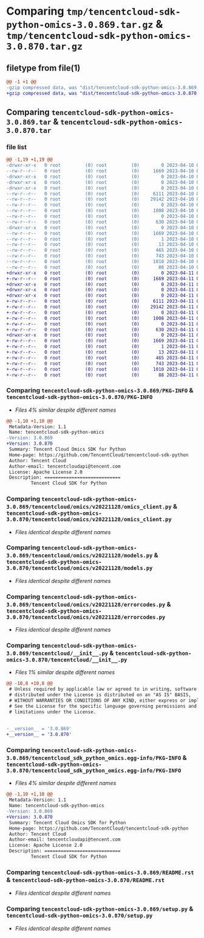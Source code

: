 # Comparing `tmp/tencentcloud-sdk-python-omics-3.0.869.tar.gz` & `tmp/tencentcloud-sdk-python-omics-3.0.870.tar.gz`

## filetype from file(1)

```diff
@@ -1 +1 @@
-gzip compressed data, was "dist/tencentcloud-sdk-python-omics-3.0.869.tar", last modified: Mon Apr 10 03:10:50 2023, max compression
+gzip compressed data, was "dist/tencentcloud-sdk-python-omics-3.0.870.tar", last modified: Tue Apr 11 03:47:22 2023, max compression
```

## Comparing `tencentcloud-sdk-python-omics-3.0.869.tar` & `tencentcloud-sdk-python-omics-3.0.870.tar`

### file list

```diff
@@ -1,19 +1,19 @@
-drwxr-xr-x   0 root         (0) root         (0)        0 2023-04-10 03:10:50.000000 tencentcloud-sdk-python-omics-3.0.869/
--rw-r--r--   0 root         (0) root         (0)     1669 2023-04-10 03:10:50.000000 tencentcloud-sdk-python-omics-3.0.869/PKG-INFO
-drwxr-xr-x   0 root         (0) root         (0)        0 2023-04-10 03:10:50.000000 tencentcloud-sdk-python-omics-3.0.869/tencentcloud/
-drwxr-xr-x   0 root         (0) root         (0)        0 2023-04-10 03:10:50.000000 tencentcloud-sdk-python-omics-3.0.869/tencentcloud/omics/
-drwxr-xr-x   0 root         (0) root         (0)        0 2023-04-10 03:10:50.000000 tencentcloud-sdk-python-omics-3.0.869/tencentcloud/omics/v20221128/
--rw-r--r--   0 root         (0) root         (0)     6111 2023-04-10 03:10:50.000000 tencentcloud-sdk-python-omics-3.0.869/tencentcloud/omics/v20221128/omics_client.py
--rw-r--r--   0 root         (0) root         (0)    29142 2023-04-10 03:10:50.000000 tencentcloud-sdk-python-omics-3.0.869/tencentcloud/omics/v20221128/models.py
--rw-r--r--   0 root         (0) root         (0)        0 2023-04-10 03:10:50.000000 tencentcloud-sdk-python-omics-3.0.869/tencentcloud/omics/v20221128/__init__.py
--rw-r--r--   0 root         (0) root         (0)     1008 2023-04-10 03:10:50.000000 tencentcloud-sdk-python-omics-3.0.869/tencentcloud/omics/v20221128/errorcodes.py
--rw-r--r--   0 root         (0) root         (0)        0 2023-04-10 03:10:50.000000 tencentcloud-sdk-python-omics-3.0.869/tencentcloud/omics/__init__.py
--rw-r--r--   0 root         (0) root         (0)      630 2023-04-10 03:10:50.000000 tencentcloud-sdk-python-omics-3.0.869/tencentcloud/__init__.py
-drwxr-xr-x   0 root         (0) root         (0)        0 2023-04-10 03:10:50.000000 tencentcloud-sdk-python-omics-3.0.869/tencentcloud_sdk_python_omics.egg-info/
--rw-r--r--   0 root         (0) root         (0)     1669 2023-04-10 03:10:50.000000 tencentcloud-sdk-python-omics-3.0.869/tencentcloud_sdk_python_omics.egg-info/PKG-INFO
--rw-r--r--   0 root         (0) root         (0)        1 2023-04-10 03:10:50.000000 tencentcloud-sdk-python-omics-3.0.869/tencentcloud_sdk_python_omics.egg-info/dependency_links.txt
--rw-r--r--   0 root         (0) root         (0)       13 2023-04-10 03:10:50.000000 tencentcloud-sdk-python-omics-3.0.869/tencentcloud_sdk_python_omics.egg-info/top_level.txt
--rw-r--r--   0 root         (0) root         (0)      465 2023-04-10 03:10:50.000000 tencentcloud-sdk-python-omics-3.0.869/tencentcloud_sdk_python_omics.egg-info/SOURCES.txt
--rw-r--r--   0 root         (0) root         (0)      743 2023-04-10 03:10:50.000000 tencentcloud-sdk-python-omics-3.0.869/README.rst
--rw-r--r--   0 root         (0) root         (0)     1010 2023-04-10 03:10:50.000000 tencentcloud-sdk-python-omics-3.0.869/setup.py
--rw-r--r--   0 root         (0) root         (0)       88 2023-04-10 03:10:50.000000 tencentcloud-sdk-python-omics-3.0.869/setup.cfg
+drwxr-xr-x   0 root         (0) root         (0)        0 2023-04-11 03:47:22.000000 tencentcloud-sdk-python-omics-3.0.870/
+-rw-r--r--   0 root         (0) root         (0)     1669 2023-04-11 03:47:22.000000 tencentcloud-sdk-python-omics-3.0.870/PKG-INFO
+drwxr-xr-x   0 root         (0) root         (0)        0 2023-04-11 03:47:22.000000 tencentcloud-sdk-python-omics-3.0.870/tencentcloud/
+drwxr-xr-x   0 root         (0) root         (0)        0 2023-04-11 03:47:22.000000 tencentcloud-sdk-python-omics-3.0.870/tencentcloud/omics/
+drwxr-xr-x   0 root         (0) root         (0)        0 2023-04-11 03:47:22.000000 tencentcloud-sdk-python-omics-3.0.870/tencentcloud/omics/v20221128/
+-rw-r--r--   0 root         (0) root         (0)     6111 2023-04-11 03:47:22.000000 tencentcloud-sdk-python-omics-3.0.870/tencentcloud/omics/v20221128/omics_client.py
+-rw-r--r--   0 root         (0) root         (0)    29142 2023-04-11 03:47:22.000000 tencentcloud-sdk-python-omics-3.0.870/tencentcloud/omics/v20221128/models.py
+-rw-r--r--   0 root         (0) root         (0)        0 2023-04-11 03:47:22.000000 tencentcloud-sdk-python-omics-3.0.870/tencentcloud/omics/v20221128/__init__.py
+-rw-r--r--   0 root         (0) root         (0)     1008 2023-04-11 03:47:22.000000 tencentcloud-sdk-python-omics-3.0.870/tencentcloud/omics/v20221128/errorcodes.py
+-rw-r--r--   0 root         (0) root         (0)        0 2023-04-11 03:47:22.000000 tencentcloud-sdk-python-omics-3.0.870/tencentcloud/omics/__init__.py
+-rw-r--r--   0 root         (0) root         (0)      630 2023-04-11 03:47:22.000000 tencentcloud-sdk-python-omics-3.0.870/tencentcloud/__init__.py
+drwxr-xr-x   0 root         (0) root         (0)        0 2023-04-11 03:47:22.000000 tencentcloud-sdk-python-omics-3.0.870/tencentcloud_sdk_python_omics.egg-info/
+-rw-r--r--   0 root         (0) root         (0)     1669 2023-04-11 03:47:22.000000 tencentcloud-sdk-python-omics-3.0.870/tencentcloud_sdk_python_omics.egg-info/PKG-INFO
+-rw-r--r--   0 root         (0) root         (0)        1 2023-04-11 03:47:22.000000 tencentcloud-sdk-python-omics-3.0.870/tencentcloud_sdk_python_omics.egg-info/dependency_links.txt
+-rw-r--r--   0 root         (0) root         (0)       13 2023-04-11 03:47:22.000000 tencentcloud-sdk-python-omics-3.0.870/tencentcloud_sdk_python_omics.egg-info/top_level.txt
+-rw-r--r--   0 root         (0) root         (0)      465 2023-04-11 03:47:22.000000 tencentcloud-sdk-python-omics-3.0.870/tencentcloud_sdk_python_omics.egg-info/SOURCES.txt
+-rw-r--r--   0 root         (0) root         (0)      743 2023-04-11 03:47:22.000000 tencentcloud-sdk-python-omics-3.0.870/README.rst
+-rw-r--r--   0 root         (0) root         (0)     1010 2023-04-11 03:47:22.000000 tencentcloud-sdk-python-omics-3.0.870/setup.py
+-rw-r--r--   0 root         (0) root         (0)       88 2023-04-11 03:47:22.000000 tencentcloud-sdk-python-omics-3.0.870/setup.cfg
```

### Comparing `tencentcloud-sdk-python-omics-3.0.869/PKG-INFO` & `tencentcloud-sdk-python-omics-3.0.870/PKG-INFO`

 * *Files 4% similar despite different names*

```diff
@@ -1,10 +1,10 @@
 Metadata-Version: 1.1
 Name: tencentcloud-sdk-python-omics
-Version: 3.0.869
+Version: 3.0.870
 Summary: Tencent Cloud Omics SDK for Python
 Home-page: https://github.com/TencentCloud/tencentcloud-sdk-python
 Author: Tencent Cloud
 Author-email: tencentcloudapi@tencent.com
 License: Apache License 2.0
 Description: ============================
         Tencent Cloud SDK for Python
```

### Comparing `tencentcloud-sdk-python-omics-3.0.869/tencentcloud/omics/v20221128/omics_client.py` & `tencentcloud-sdk-python-omics-3.0.870/tencentcloud/omics/v20221128/omics_client.py`

 * *Files identical despite different names*

### Comparing `tencentcloud-sdk-python-omics-3.0.869/tencentcloud/omics/v20221128/models.py` & `tencentcloud-sdk-python-omics-3.0.870/tencentcloud/omics/v20221128/models.py`

 * *Files identical despite different names*

### Comparing `tencentcloud-sdk-python-omics-3.0.869/tencentcloud/omics/v20221128/errorcodes.py` & `tencentcloud-sdk-python-omics-3.0.870/tencentcloud/omics/v20221128/errorcodes.py`

 * *Files identical despite different names*

### Comparing `tencentcloud-sdk-python-omics-3.0.869/tencentcloud/__init__.py` & `tencentcloud-sdk-python-omics-3.0.870/tencentcloud/__init__.py`

 * *Files 1% similar despite different names*

```diff
@@ -10,8 +10,8 @@
 # Unless required by applicable law or agreed to in writing, software
 # distributed under the License is distributed on an "AS IS" BASIS,
 # WITHOUT WARRANTIES OR CONDITIONS OF ANY KIND, either express or implied.
 # See the License for the specific language governing permissions and
 # limitations under the License.
 
 
-__version__ = '3.0.869'
+__version__ = '3.0.870'
```

### Comparing `tencentcloud-sdk-python-omics-3.0.869/tencentcloud_sdk_python_omics.egg-info/PKG-INFO` & `tencentcloud-sdk-python-omics-3.0.870/tencentcloud_sdk_python_omics.egg-info/PKG-INFO`

 * *Files 4% similar despite different names*

```diff
@@ -1,10 +1,10 @@
 Metadata-Version: 1.1
 Name: tencentcloud-sdk-python-omics
-Version: 3.0.869
+Version: 3.0.870
 Summary: Tencent Cloud Omics SDK for Python
 Home-page: https://github.com/TencentCloud/tencentcloud-sdk-python
 Author: Tencent Cloud
 Author-email: tencentcloudapi@tencent.com
 License: Apache License 2.0
 Description: ============================
         Tencent Cloud SDK for Python
```

### Comparing `tencentcloud-sdk-python-omics-3.0.869/README.rst` & `tencentcloud-sdk-python-omics-3.0.870/README.rst`

 * *Files identical despite different names*

### Comparing `tencentcloud-sdk-python-omics-3.0.869/setup.py` & `tencentcloud-sdk-python-omics-3.0.870/setup.py`

 * *Files identical despite different names*

